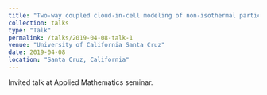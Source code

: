 ```yaml
---
title: "Two-way coupled cloud-in-cell modeling of non-isothermal particle-laden flows at a >SPARSE cost"
collection: talks
type: "Talk"
permalink: /talks/2019-04-08-talk-1
venue: "University of California Santa Cruz"
date: 2019-04-08
location: "Santa Cruz, California"
---
```


Invited talk at Applied Mathematics seminar.

